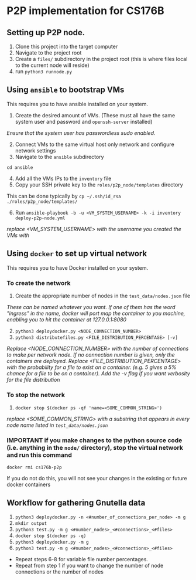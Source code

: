 # P2P implementation for CS176B
## Setting up P2P node.
1. Clone this project into the target computer
2. Navigate to the project root
3. Create a `files/` subdirectory in the project root (this is where files local to the current node will reside)
3. run `python3 runnode.py`

## Using `ansible` to bootstrap VMs
This requires you to have ansible installed on your system.
1. Create the desired amount of VMs. (These must all have the same system user and password and `openssh-server` installed)

_Ensure that the system user has passwordless sudo enabled._

2. Connect VMs to the same virtual host only network and configure network settings
3. Navigate to the `ansible` subdirectory

`cd ansible`

4. Add all the VMs IPs to the `inventory` file
5. Copy your SSH private key to the `roles/p2p_node/templates` directory

This can be done typically by `cp ~/.ssh/id_rsa ./roles/p2p_node/templates/`

6. Run `ansible-playbook -b -u <VM_SYSTEM_USERNAME> -k -i inventory deploy-p2p-node.yml`

_replace <VM_SYSTEM_USERNAME> with the username you created the VMs with_

## Using `docker` to set up virtual network
This requires you to have Docker installed on your system.
### To create the network
1. Create the appropriate number of nodes in the `test_data/nodes.json` file

_These can be named whatever you want. If one of them has the word "ingress" in the name, docker will port map the container to you machine, enabling you to hit the container at 127.0.0.1:8080_

2. `python3 deploydocker.py <NODE_CONNECTION_NUMBER>`
3. `python3 distributefiles.py <FILE_DISTRIBUTION_PERCENTAGE> [-v]`

_Replace <NODE_CONNECTION_NUMBER> with the number of connections to make per network node. If no connection number is given, only the containers are deployed. Replace <FILE_DISTRIBUTION_PERCENTAGE> with the probability for a file to exist on a container. (e.g. 5 gives a 5% chance for a file to be on a container). Add the -v flag if you want verbosity for the file distribution_
### To stop the network
1. `docker stop $(docker ps -qf 'name=<SOME_COMMON_STRING>')`

_replace <SOME_COMMON_STRING> with a substring that appears in every node name listed in `test_data/nodes.json`_
### IMPORTANT if you make changes to the python source code (i.e. anything in the `node/` directory), stop the virtual network and run this command
`docker rmi cs176b-p2p`

If you do not do this, you will not see your changes in the existing or future docker containers

## Workflow for gathering Gnutella data
1. `python3 deploydocker.py -n <#number_of_connections_per_node> -m g`
2. `mkdir output`
3. `python3 test.py -m g <#number_nodes>_<#connections>_<#files>`
4. `docker stop $(docker ps -q)`
5. `python3 deploydocker.py -m g`
8. `python3 test.py -m g <#number_nodes>_<#connections>_<#files>`
* Repeat steps 6-8 for variable file number percentages.
* Repeat from step 1 if you want to change the number of node connections or the number of nodes
